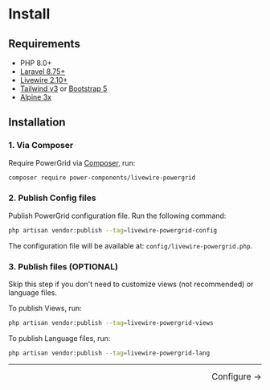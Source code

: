 # Install

## Requirements

- PHP 8.0+
- [Laravel 8.75+](https://laravel.com/docs/8.x/installation)
- [Livewire 2.10+](https://laravel-livewire.com)
- [Tailwind v3](https://tailwindcss.com/docs/guides/laravel) or [Bootstrap 5](https://getbootstrap.com/docs/5.0/getting-started/introduction/)
- [Alpine 3x](https://alpinejs.dev/)

## Installation

### 1. Via Composer

Require PowerGrid via [Composer](https://getcomposer.org/), run:

```bash
composer require power-components/livewire-powergrid
```

### 2. Publish Config files

Publish PowerGrid configuration file. Run the following command:

```bash
php artisan vendor:publish --tag=livewire-powergrid-config
```

The configuration file will be available at: `config/livewire-powergrid.php`.

### 3. Publish files (OPTIONAL)

Skip this step if you don't need to customize views (not recommended) or language files.

To publish Views, run:

```bash
php artisan vendor:publish --tag=livewire-powergrid-views
```

To publish Language files, run:

```bash
php artisan vendor:publish --tag=livewire-powergrid-lang
```
<hr/>
<footer style="float: right; font-size: larger">
    <span><a style="text-decoration: none;" href="#/get-started/configure">Configure →</a></span>
</footer>
